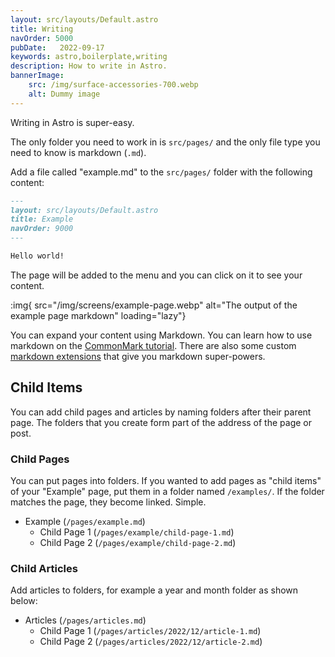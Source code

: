 ```yaml
---
layout: src/layouts/Default.astro
title: Writing
navOrder: 5000
pubDate:   2022-09-17
keywords: astro,boilerplate,writing
description: How to write in Astro.
bannerImage:
    src: /img/surface-accessories-700.webp
    alt: Dummy image
---
```


Writing in Astro is super-easy.

The only folder you need to work in is `src/pages/` and the only file type you need to know is markdown (`.md`).

Add a file called "example.md" to the `src/pages/` folder with the following content:

```markdown
---
layout: src/layouts/Default.astro
title: Example
navOrder: 9000
---

Hello world! 

```

The page will be added to the menu and you can click on it to see your content.

:img{ src="/img/screens/example-page.webp" alt="The output of the example page markdown" loading="lazy"}

You can expand your content using Markdown. You can learn how to use markdown on the [CommonMark tutorial](https://commonmark.org/help/tutorial/). There are also some custom [markdown extensions](/featres/markdown/) that give you markdown super-powers.

## Child Items

You can add child pages and articles by naming folders after their parent page. The folders that you create form part of the address of the page or post.

### Child Pages

You can put pages into folders. If you wanted to add pages as "child items" of your "Example" page, put them in a folder named `/examples/`. If the folder matches the page, they become linked. Simple.

- Example (`/pages/example.md`)
  - Child Page 1 (`/pages/example/child-page-1.md`)
  - Child Page 2 (`/pages/example/child-page-2.md`)

### Child Articles

Add articles to folders, for example a year and month folder as shown below:

- Articles (`/pages/articles.md`)
  - Child Page 1 (`/pages/articles/2022/12/article-1.md`)
  - Child Page 2 (`/pages/articles/2022/12/article-2.md`)
